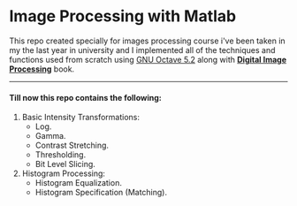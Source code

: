 # Image Processing with Matlab
This repo created specially for images processing course i've been taken in my the last year in university and I implemented all of the techniques and functions used from scratch using [GNU Octave 5.2](https://www.gnu.org/software/octave/download) along with **[Digital Image Processing](https://www.amazon.com/Digital-Image-Processing-Rafael-Gonzalez/dp/0133356728)** book.

---

#### Till now this repo contains the following:
1. Basic Intensity Transformations:
	- Log.
	- Gamma.
	- Contrast Stretching.
	- Thresholding.
	- Bit Level Slicing.
2. Histogram Processing:
	- Histogram Equalization.
	- Histogram Specification (Matching).